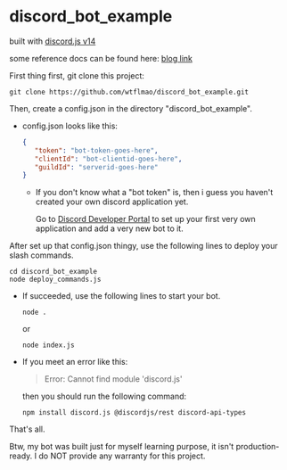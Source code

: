 # discord_bot_example

built with [discord.js v14](https://github.com/discordjs/discord.js)

some reference docs can be found here: [blog link](https://www.cnblogs.com/hhzm/)

First thing first, git clone this project:
```shell
git clone https://github.com/wtflmao/discord_bot_example.git
```

Then, create a config.json in the directory "discord_bot_example".

- config.json looks like this:
    ```json
    {  
       "token": "bot-token-goes-here",  
       "clientId": "bot-clientid-goes-here",  
       "guildId": "serverid-goes-here"  
    }
    ```
  - If you don't know what a "bot token" is, then i guess you haven't created your own discord application yet.

      Go to [Discord Developer Portal](https://discord.com/developers/applications) to set up your first very own application and add a very new bot to it. 

After set up that config.json thingy, use the following lines to deploy your slash commands.
```shell
cd discord_bot_example
node deploy_commands.js
```

 - If succeeded, use the following lines to start your bot.
    ```shell
    node .
    ```
    or
    ```shell
    node index.js
    ```
 - If you meet an error like this:
    > Error: Cannot find module 'discord.js'
    
    then you should run the following command:
    ```shell
    npm install discord.js @discordjs/rest discord-api-types
    ```
   
That's all. 

Btw, my bot was built just for myself learning purpose, it isn't production-ready.
I do NOT provide any warranty for this project.